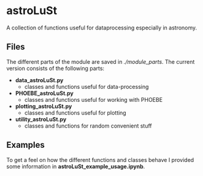 # astroLuSt

A collection of functions useful for dataprocessing especially in astronomy.

## Files

The different parts of the module are saved in *./module_parts*.
The current version consists of the following parts:
- __data_astroLuSt.py__
    - classes and functions useful for data-processing
- __PHOEBE_astroLuSt.py__
    - classes and functions useful for working with PHOEBE
- __plotting_astroLuSt.py__
    - classes and functions useful for plotting
- __utility_astroLuSt.py__
    - classes and functions for random convenient stuff

## Examples

To get a feel on how the different functions and classes behave I provided some information in __astroLuSt_example_usage.ipynb__.
